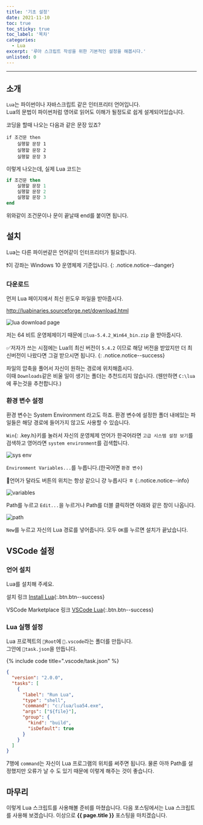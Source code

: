 ```yaml
---
title: '기초 설정'
date: 2021-11-10
toc: true
toc_sticky: true
toc_label: '목차'
categories:
  - Lua
excerpt: '루아 스크립트 작성을 위한 기본적인 설정을 해봅시다.'
unlisted: 0
---
```

***

## 소개

`Lua`는 파이썬이나 자바스크립트 같은 인터프리터 언어입니다.  
Lua의 문법이 파이썬처럼 영어로 읽어도 이해가 될정도로 쉽게 설계되어있습니다.

코딩을 할때 나오는 다음과 같은 문장 있죠?

```
if 조건문 then
    실행할 문장 1
    실행할 문장 2
    실행할 문장 3
```

이렇게 나오는데, 실제 Lua 코드는

```lua
if 조건문 then
    실행할 문장 1
    실행할 문장 2
    실행할 문장 3
end
```

위와같이 조건문이나 문이 끝날때 end를 붙이면 됩니다.

## 설치

Lua는 다른 파이썬같은 언어같이 인터프리터가 필요합니다.

❗이 강좌는 Windows 10 운영체제 기준입니다.
{: .notice.notice--danger}

### 다운로드

먼저 Lua 페이지에서 최신 윈도우 파일을 받아줍시다.

<http://luabinaries.sourceforge.net/download.html>

![lua download page](https://user-images.githubusercontent.com/83404333/141219514-7332eac9-8b18-422b-9efb-f1396a241a4d.png)

저는 64 비트 운영체제이기 때문에 `🧱lua-5.4.2_Win64_bin.zip` 을 받아줍시다.

✅저자가 쓰는 시점에는 Lua의 최신 버전이 `5.4.2` 이므로 해당 버전을 받았지만 더 최신버전이 나왔다면 그걸 받으시면 됩니다.
{: .notice.notice--success}

파일의 압축을 풀어서 자신이 원하는 경로에 위치해줍시다.  
이때 `Downloads`같은 비울 일이 생기는 폴더는 추천드리지 않습니다.
(웬만하면 `C:\lua`에 푸는것을 추천합니다.)

### 환경 변수 설정

환경 변수는 System Environment 라고도 하죠.
환경 변수에 설정한 폴더 내에있는 파일들은 해당 경로에 들어가지 않고도 사용할 수 있습니다.

`Win`{: .key.h}키를 눌러서 자신의 운영체제 언어가 한국어라면 `고급 시스템 설정 보기`를 검색하고
영어라면 `system environment`를 검색합니다.

![sys env](https://user-images.githubusercontent.com/83404333/141225021-f04d204f-00ba-48c6-8ad9-a3ae4480e0f3.png)

`Environment Variables...`를 누릅니다.(한국어면 `환경 변수`)

🎉언어가 달라도 버튼의 위치는 항상 같으니 걍 누릅시다 ㅎ
{:.notice.notice--info}

![variables](https://user-images.githubusercontent.com/83404333/141226578-c0f433ec-1803-48c7-a34c-6c7977eefd48.png)

<span class='var'>Path</span>를 누르고 `Edit...`을 누르거나 <span class='var'>Path</span>를 더블 클릭하면 아래와 같은 창이 나옵니다.

![path](https://user-images.githubusercontent.com/83404333/141227425-f9d6b210-cbf0-47ee-a180-37569a2e4f12.png)

`New`를 누르고 자신의 Lua 경로를 넣어줍니다.
모두 `OK`를 누르면 설치가 끝났습니다.

## VSCode 설정

### 언어 설치

Lua를 설치해 주세요.

설치 링크
[Install Lua](vscode:extension/keyring.Lua){:.btn.btn--success}

VSCode Marketplace 링크
[VSCode Lua](https://marketplace.visualstudio.com/items?itemName=keyring.Lua){:.btn.btn--success}

### Lua 실행 설정

Lua 프로젝트의 `🚀Root`에 `📁.vscode`라는 폴더를 만듭니다.  
그안에 `📝task.json`을 만듭니다.

{% include code title=".vscode/task.json" %}

```json
{
  "version": "2.0.0",
  "tasks": [
    {
      "label": "Run Lua",
      "type": "shell",
      "command": "c:/lua/lua54.exe",
      "args": ["${file}"],
      "group": {
        "kind": "build",
        "isDefault": true
      }
    }
  ]
}
```

7행에 `command`는 자신이 Lua 프로그램의 위치를 써주면 됩니다.
물론 아까 <span class='var'>Path</span>를 설정했지만 오류가 날 수 도 있기 때문에 이렇게 해주는 것이 좋습니다.

## 마무리

이렇게 Lua 스크립트를 사용해볼 준비를 마쳤습니다.
다음 포스팅에서는 Lua 스크립트를 사용해 보겠습니다.
이상으로 **{{ page.title }}** 포스팅을 마치겠습니다.
